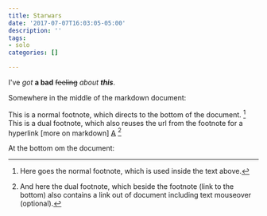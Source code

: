 ```yaml
---
title: Starwars
date: '2017-07-07T16:03:05-05:00'
description: ''
tags:
- solo
categories: []

---
```

I've *got* **a bad** ~~feeling~~ _about_ ***this***.


Somewhere in the middle of the markdown document:

This is a normal footnote, which directs to the bottom of the document. [^1]
This is a dual footnote, which also reuses the url from the footnote for a hyperlink [more on markdown] [A] [^2]

At the bottom om the document:

[^1]: Here goes the normal footnote, which is used inside the text above.
[^2]: And here the dual footnote, which beside the footnote (link to the bottom) also contains a link out of document including text mouseover (optional).

[A]: https://markdown.dk/ "Here is some optional mouseover text"
